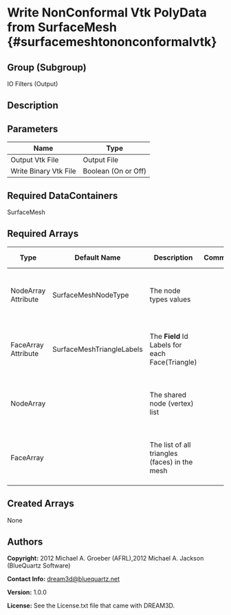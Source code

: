 Write NonConformal Vtk PolyData from SurfaceMesh {#surfacemeshtononconformalvtk}
======

## Group (Subgroup) ##
IO Filters (Output)

## Description ##


## Parameters ##

| Name | Type |
|------|------|
| Output Vtk File | Output File |
| Write Binary Vtk File | Boolean (On or Off) |

## Required DataContainers ##
SurfaceMesh

## Required Arrays ##

| Type | Default Name | Description | Comment | Filters Known to Create Data
|------|--------------|-------------|---------|-----|
| NodeArray Attribute | SurfaceMeshNodeType | The node types values |   | Quick Surface Mesh (SurfaceMeshing), M3C Surface Meshing (Slice at a Time) |
| FaceArray Attribute | SurfaceMeshTriangleLabels | The **Field** Id Labels for each Face(Triangle) |   | Quick Surface Mesh (SurfaceMeshing), M3C Surface Meshing (Slice at a Time) |
| NodeArray | | The shared node (vertex) list |   | Quick Surface Mesh (SurfaceMeshing), M3C Surface Meshing (Slice at a Time) |
| FaceArray | | The list of all triangles (faces) in the mesh |   | Quick Surface Mesh (SurfaceMeshing), M3C Surface Meshing (Slice at a Time) |


## Created Arrays ##
None



## Authors ##

**Copyright:** 2012 Michael A. Groeber (AFRL),2012 Michael A. Jackson (BlueQuartz Software)

**Contact Info:** dream3d@bluequartz.net

**Version:** 1.0.0

**License:**  See the License.txt file that came with DREAM3D.



